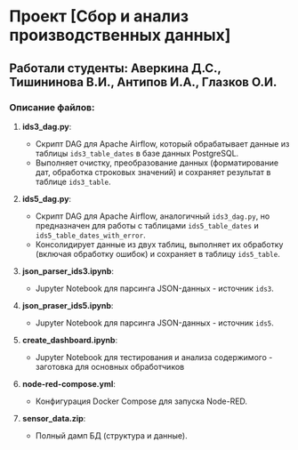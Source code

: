 # Проект [Сбор и анализ производственных данных] 
## Работали студенты: Аверкина Д.С., Тишининова В.И., Антипов И.А., Глазков О.И.

### Описание файлов:

1. **ids3_dag.py**:
   - Скрипт DAG для Apache Airflow, который обрабатывает данные из таблицы `ids3_table_dates` в базе данных PostgreSQL.
   - Выполняет очистку, преобразование данных (форматирование дат, обработка строковых значений) и сохраняет результат в таблице `ids3_table`.

2. **ids5_dag.py**:
   - Скрипт DAG для Apache Airflow, аналогичный `ids3_dag.py`, но предназначен для работы с таблицами `ids5_table_dates` и `ids5_table_dates_with_error`.
   - Консолидирует данные из двух таблиц, выполняет их обработку (включая обработку ошибок) и сохраняет в таблицу `ids5_table`.

3. **json_parser_ids3.ipynb**:
   - Jupyter Notebook для парсинга JSON-данных - источник `ids3`.

4. **json_praser_ids5.ipynb**:
   - Jupyter Notebook для парсинга JSON-данных - источник `ids5`.

5. **create_dashboard.ipynb**:
   - Jupyter Notebook для тестирования и анализа содержимого - заготовка для основных обработчиков

6. **node-red-compose.yml**:
   - Конфигурация Docker Compose для запуска Node-RED.

7. **sensor_data.zip**:
   - Полный дамп БД (структура и данные).
